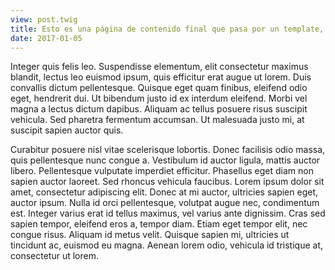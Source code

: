 ```yaml
---
view: post.twig
title: Esto es una página de contenido final que pasa por un template, en este caso post.twig
date: 2017-01-05
---
```


Integer quis felis leo. Suspendisse elementum, elit consectetur maximus blandit, lectus leo euismod ipsum, quis efficitur erat augue ut lorem. Duis convallis dictum pellentesque. Quisque eget quam finibus, eleifend odio eget, hendrerit dui. Ut bibendum justo id ex interdum eleifend. Morbi vel magna a lectus dictum dapibus. Aliquam ac tellus posuere risus suscipit vehicula. Sed pharetra fermentum accumsan. Ut malesuada justo mi, at suscipit sapien auctor quis.

Curabitur posuere nisl vitae scelerisque lobortis. Donec facilisis odio massa, quis pellentesque nunc congue a. Vestibulum id auctor ligula, mattis auctor libero. Pellentesque vulputate imperdiet efficitur. Phasellus eget diam non sapien auctor laoreet. Sed rhoncus vehicula faucibus. Lorem ipsum dolor sit amet, consectetur adipiscing elit. Donec at mi auctor, ultricies sapien eget, auctor ipsum. Nulla id orci pellentesque, volutpat augue nec, condimentum est. Integer varius erat id tellus maximus, vel varius ante dignissim. Cras sed sapien tempor, eleifend eros a, tempor diam. Etiam eget tempor elit, nec congue risus. Aliquam id metus velit. Quisque sapien mi, ultricies ut tincidunt ac, euismod eu magna. Aenean lorem odio, vehicula id tristique at, consectetur ut lorem.
